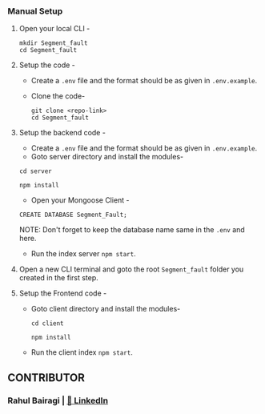 ### Manual Setup

1. Open your local CLI -

   ```
   mkdir Segment_fault
   cd Segment_fault
   ```

2. Setup the code -

   - Create a `.env` file and the format should be as given in `.env.example`.
   - Clone the code-

     ```
     git clone <repo-link>
     cd Segment_fault
     ```

3. Setup the backend code -

   - Create a `.env` file and the format should be as given in `.env.example`.
   - Goto server directory and install the modules-

   ```
   cd server

   npm install
   ```

   - Open your Mongoose Client -

   ```
   CREATE DATABASE Segment_Fault;
   ```

   NOTE: Don't forget to keep the database name same in the `.env` and here.

   - Run the index server `npm start`.

4. Open a new CLI terminal and goto the root `Segment_fault` folder you created in the first step.
5. Setup the Frontend code -

   - Goto client directory and install the modules-

     ```
     cd client

     npm install
     ```

   - Run the client index `npm start`.

## CONTRIBUTOR

### Rahul Bairagi | [📝 LinkedIn](https://www.linkedin.com/in/rahul-bairagi-b88b20165/)
